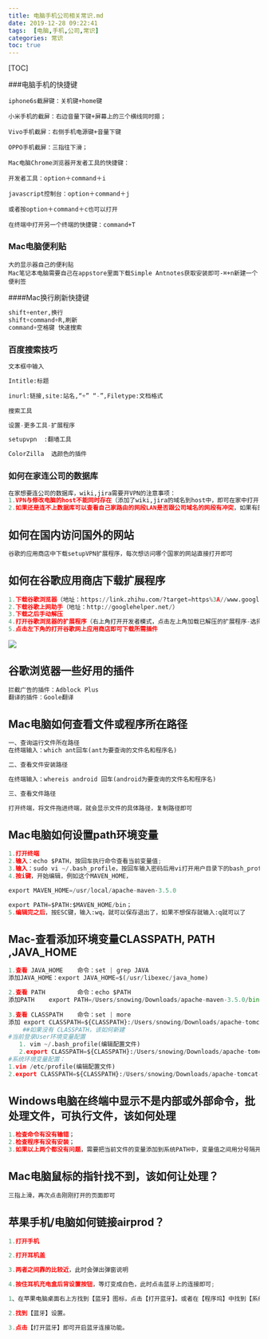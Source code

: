 ```yaml
---
title: 电脑手机公司相关常识.md
date: 2019-12-28 09:22:41
tags:  [电脑,手机,公司,常识]
categories: 常识
toc: true
---
```


[TOC]

###电脑手机的快捷键

```
iphone6s截屏键：关机键+home键

小米手机的截屏：右边音量下键+屏幕上的三个横线同时摁；

Vivo手机截屏：右侧手机电源键+音量下键

OPPO手机截屏：三指往下滑；

Mac电脑Chrome浏览器开发者工具的快捷键：

开发者工具：option＋command＋i

javascript控制台：option＋command＋j

或者按option＋command＋c也可以打开

在终端中打开另一个终端的快捷键：command+T
```

### Mac电脑便利贴

```
大的显示器自己的便利贴
Mac笔记本电脑需要自己在appstore里面下载Simple Antnotes获取安装即可-⌘+n新建一个便利签
```

####Mac换行刷新快捷键

```python
shift+enter,换行
shift+command+R,刷新
command+空格键 快速搜索
```

### 百度搜索技巧

```python
文本框中输入

Intitle:标题
    
inurl:链接,site:站名,“+” “-”,Filetype:文档格式
            
搜索工具

设置-更多工具-扩展程序

setupvpn  :翻墙工具

ColorZilla  选颜色的插件

```

### 如何在家连公司的数据库

```PYTHON
在家想要连公司的数据库，wiki,jira需要开VPN的注意事项：
1.VPN与修改电脑的host不能同时存在（添加了wiki,jira的域名到host中，即可在家中打开,但如果开了VPN就需要注释到host中wiki,jira的域名）
2.如果还是连不上数据库可以查看自己家路由的网段LAN是否跟公司域名的网段有冲突，如果有的话让电脑连手机的热点即可访问
```

## 如何在国内访问国外的网站

```PYTHON
谷歌的应用商店中下载setupVPN扩展程序，每次想访问哪个国家的网站直接打开即可
```

## 如何在谷歌应用商店下载扩展程序

```python
1.下载谷歌浏览器（地址：https://link.zhihu.com/?target=https%3A//www.google.cn/intl/zh-CN/chrome/）
2.下载谷歌上网助手（地址：http://googlehelper.net/）
3.下载之后手动解压
4.打开谷歌浏览器的扩展程序（右上角打开开发者模式，点击左上角加载已解压的扩展程序-选择解压的	help-source文件夹）发现浏览器右上角多了一个五彩的圆圈-点击圆圈-输入邮箱和密码进行注册，注册完成之后点击之前打开的谷歌浏览器扩展程序页面-点击左上角的三个横杠，出现如下图所示：
5.点击左下角的打开谷歌网上应用商店即可下载所需插件
```

![](/Users/qingclass/Desktop/CXY66yan.github.io/CxyBlogs/source/_posts/电脑手机相关常识/Snip20200506_30.png)

## 谷歌浏览器一些好用的插件

```PYTHON
拦截广告的插件：Adblock Plus
翻译的插件：Goole翻译
```

## Mac电脑如何查看文件或程序所在路径

```python
一、查询运行文件所在路径
在终端输入：which ant回车(ant为要查询的文件名和程序名)

二、查看文件安装路径

在终端输入：whereis android 回车(android为要查询的文件名和程序名)

三、查看文件路径

打开终端，将文件拖进终端，就会显示文件的具体路径，复制路径即可
```

## Mac电脑如何设置path环境变量

```PYTHON
1.打开终端
2.输入：echo $PATH，按回车执行命令查看当前变量值;
3.输入：sudo vi ~/.bash_profile，按回车输入密码后用vi打开用户目录下的bash_profile文件。一定要用sudo，否则没权限保存文件；
4.按i键，开始编辑，例如这个MAVEN_HOME，

export MAVEN_HOME=/usr/local/apache-maven-3.5.0

export PATH=$PATH:$MAVEN_HOME/bin；
5.编辑完之后，按ESC键，输入:wq，就可以保存退出了，如果不想保存就输入:q就可以了

```

## Mac-查看添加环境变量CLASSPATH, PATH ,JAVA_HOME

```PYTHON
1.查看 JAVA_HOME    命令：set | grep JAVA
添加JAVA_HOME：export JAVA_HOME=$(/usr/libexec/java_home)

2.查看 PATH         命令：echo $PATH
添加PATH    export PATH=/Users/snowing/Downloads/apache-maven-3.5.0/bin:$PATH
    
3.查看 CLASSPATH    命令：set | more
添加 export CLASSPATH=${CLASSPATH}:/Users/snowing/Downloads/apache-tomcat-9.0.0.M18/lib/servlet-api.jar
    ##如果没有 CLASSPATH，该如何新建
#当前登录User环境变量配置
   1. vim ~/.bash_profile(编辑配置文件)
   2.export CLASSPATH=${CLASSPATH}:/Users/snowing/Downloads/apache-tomcat-9.0.0.M18/lib/servlet-api.jar
#系统环境变量配置：
1.vim /etc/profile(编辑配置文件)
2.export CLASSPATH=${CLASSPATH}:/Users/snowing/Downloads/apache-tomcat-9.0.0.M18/lib/servlet-api.jar

```

## Windows电脑在终端中显示不是内部或外部命令，批处理文件，可执行文件，该如何处理

```PYTHON
1.检查命令有没有输错；
2.检查程序有没有安装；
3.如果以上两个都没有问题，需要把当前文件的变量添加到系统PATH中，变量值之间用分号隔开，添加完之后需要重启终端，就可以在任意盘符访问该文件
```

## Mac电脑鼠标的指针找不到，该如何让处理？

```python
三指上滑，再次点击刚刚打开的页面即可
```

## 苹果手机/电脑如何链接airprod？

```PYTHON
1.打开手机

2.打开耳机盖

3.两者之间靠的比较近，此时会弹出弹窗说明

4.按住耳机充电盒后背设置按钮，等灯变成白色，此时点击蓝牙上的连接即可;

```

```PYTHON
1、在苹果电脑桌面右上方找到【蓝牙】图标，点击【打开蓝牙】。或者在【程序坞】中找到【系统偏好设置】。

2.找到【蓝牙】设置。

3.点击【打开蓝牙】即可开启蓝牙连接功能。
```







